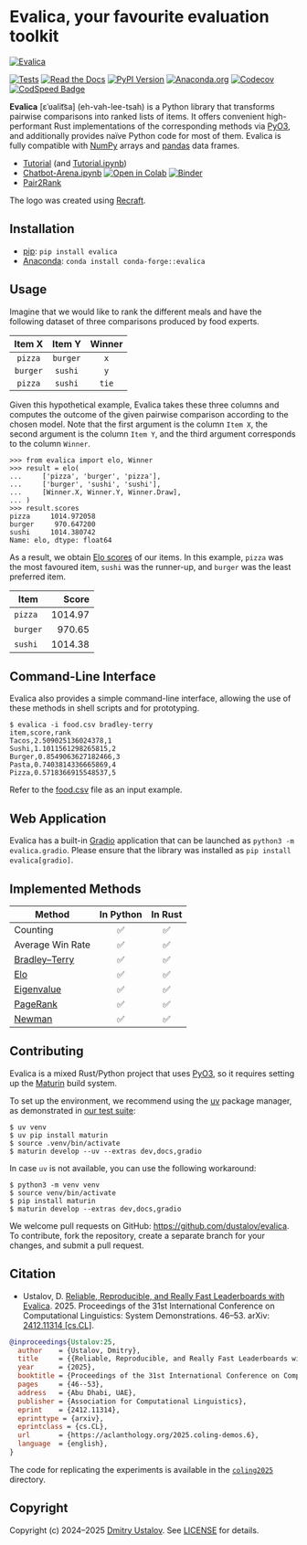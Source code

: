 # Evalica, your favourite evaluation toolkit

[![Evalica](https://raw.githubusercontent.com/dustalov/evalica/master/Evalica.svg)](https://github.com/dustalov/evalica)

[![Tests][github_tests_badge]][github_tests_link]
[![Read the Docs][rtfd_badge]][rtfd_link]
[![PyPI Version][pypi_badge]][pypi_link]
[![Anaconda.org][conda_badge]][conda_link]
[![Codecov][codecov_badge]][codecov_link]
[![CodSpeed Badge][codspeed_badge]][codspeed_link]

[github_tests_badge]: https://github.com/dustalov/evalica/actions/workflows/test.yml/badge.svg?branch=master
[github_tests_link]: https://github.com/dustalov/evalica/actions/workflows/test.yml
[rtfd_badge]: https://readthedocs.org/projects/evalica/badge/
[rtfd_link]: https://evalica.readthedocs.io/
[pypi_badge]: https://badge.fury.io/py/evalica.svg
[pypi_link]: https://pypi.python.org/pypi/evalica
[conda_badge]: https://anaconda.org/conda-forge/evalica/badges/version.svg
[conda_link]: https://anaconda.org/conda-forge/evalica
[codecov_badge]: https://codecov.io/gh/dustalov/evalica/branch/master/graph/badge.svg
[codecov_link]: https://codecov.io/gh/dustalov/evalica
[codspeed_badge]: https://img.shields.io/endpoint?url=https://codspeed.io/badge.json
[codspeed_link]: https://codspeed.io/dustalov/evalica

**Evalica** [&#x025b;&#x02c8;&#x028b;alit&#x0361;sa] (eh-vah-lee-tsah) is a Python library that transforms pairwise comparisons into ranked lists of items. It offers convenient high-performant Rust implementations of the corresponding methods via [PyO3](https://pyo3.rs/), and additionally provides naïve Python code for most of them. Evalica is fully compatible with [NumPy](https://numpy.org/) arrays and [pandas](https://pandas.pydata.org/) data frames.

- [Tutorial](https://dustalov.github.io/evalica/) (and [Tutorial.ipynb](Tutorial.ipynb))
- [Chatbot-Arena.ipynb](Chatbot-Arena.ipynb) [![Open in Colab][colab_badge]][colab_link] [![Binder][binder_badge]][binder_link]
- [Pair2Rank](https://huggingface.co/spaces/dustalov/pair2rank)

[colab_badge]: https://colab.research.google.com/assets/colab-badge.svg
[colab_link]: https://colab.research.google.com/github/dustalov/evalica/blob/master/Chatbot-Arena.ipynb
[binder_badge]: https://mybinder.org/badge_logo.svg
[binder_link]: https://mybinder.org/v2/gh/dustalov/evalica/HEAD?labpath=Chatbot-Arena.ipynb

The logo was created using [Recraft](https://www.recraft.ai/).

## Installation

- [pip](https://pip.pypa.io/): `pip install evalica`
- [Anaconda](https://docs.conda.io/en/latest/): `conda install conda-forge::evalica`

## Usage

Imagine that we would like to rank the different meals and have the following dataset of three comparisons produced by food experts.

| **Item X**| **Item Y** | **Winner** |
|:---:|:---:|:---:|
| `pizza` | `burger` | `x` |
| `burger` | `sushi` | `y` |
| `pizza` | `sushi` | `tie` |

Given this hypothetical example, Evalica takes these three columns and computes the outcome of the given pairwise comparison according to the chosen model. Note that the first argument is the column `Item X`, the second argument is the column `Item Y`, and the third argument corresponds to the column `Winner`.

```pycon
>>> from evalica import elo, Winner
>>> result = elo(
...     ['pizza', 'burger', 'pizza'],
...     ['burger', 'sushi', 'sushi'],
...     [Winner.X, Winner.Y, Winner.Draw],
... )
>>> result.scores
pizza     1014.972058
burger     970.647200
sushi     1014.380742
Name: elo, dtype: float64
```

As a result, we obtain [Elo scores](https://en.wikipedia.org/wiki/Elo_rating_system) of our items. In this example, `pizza` was the most favoured item, `sushi` was the runner-up, and `burger` was the least preferred item.

| **Item**| **Score** |
|---|---:|
| `pizza` | 1014.97 |
| `burger` | 970.65 |
| `sushi` | 1014.38 |

## Command-Line Interface

Evalica also provides a simple command-line interface, allowing the use of these methods in shell scripts and for prototyping.

```console
$ evalica -i food.csv bradley-terry                
item,score,rank
Tacos,2.509025136024378,1
Sushi,1.1011561298265815,2
Burger,0.8549063627182466,3
Pasta,0.7403814336665869,4
Pizza,0.5718366915548537,5
```

Refer to the [food.csv](food.csv) file as an input example.

## Web Application

Evalica has a built-in [Gradio](https://www.gradio.app/) application that can be launched as `python3 -m evalica.gradio`. Please ensure that the library was installed as `pip install evalica[gradio]`.

## Implemented Methods

| **Method** | **In Python** | **In Rust** |
|---|:---:|:---:|
| Counting | &#x2705; | &#x2705; |
| Average Win Rate | &#x2705; | &#x2705; |
| [Bradley&ndash;Terry] | &#x2705; | &#x2705; |
| [Elo] | &#x2705; | &#x2705; |
| [Eigenvalue] | &#x2705; | &#x2705; |
| [PageRank] | &#x2705; | &#x2705; |
| [Newman] | &#x2705; | &#x2705; |

<!-- Present: &#x2705; / Absent: &#x274C; -->

[Bradley&ndash;Terry]: https://doi.org/10.2307/2334029
[Elo]: https://isbnsearch.org/isbn/9780923891275
[Eigenvalue]: https://doi.org/10.1086/228631
[PageRank]: https://doi.org/10.1016/S0169-7552(98)00110-X
[Newman]: https://jmlr.org/papers/v24/22-1086.html

## Contributing

Evalica is a mixed Rust/Python project that uses [PyO3](https://pyo3.rs/), so it requires setting up the [Maturin](https://www.maturin.rs/) build system.

To set up the environment, we recommend using the [uv](https://github.com/astral-sh/uv) package manager, as demonstrated in [our test suite](.github/workflows/test.yml):

```console
$ uv venv
$ uv pip install maturin
$ source .venv/bin/activate
$ maturin develop --uv --extras dev,docs,gradio
```

In case `uv` is not available, you can use the following workaround:

```console
$ python3 -m venv venv
$ source venv/bin/activate
$ pip install maturin
$ maturin develop --extras dev,docs,gradio
```

We welcome pull requests on GitHub: <https://github.com/dustalov/evalica>. To contribute, fork the repository, create a separate branch for your changes, and submit a pull request.

## Citation

- Ustalov, D. [Reliable, Reproducible, and Really Fast Leaderboards with Evalica](https://aclanthology.org/2025.coling-demos.6). 2025. Proceedings of the 31st International Conference on Computational Linguistics: System Demonstrations. 46&ndash;53. arXiv: [2412.11314 [cs.CL]](https://arxiv.org/abs/2412.11314).

```bibtex
@inproceedings{Ustalov:25,
  author    = {Ustalov, Dmitry},
  title     = {{Reliable, Reproducible, and Really Fast Leaderboards with Evalica}},
  year      = {2025},
  booktitle = {Proceedings of the 31st International Conference on Computational Linguistics: System Demonstrations},
  pages     = {46--53},
  address   = {Abu Dhabi, UAE},
  publisher = {Association for Computational Linguistics},
  eprint    = {2412.11314},
  eprinttype = {arxiv},
  eprintclass = {cs.CL},
  url       = {https://aclanthology.org/2025.coling-demos.6},
  language  = {english},
}
```

The code for replicating the experiments is available in the [`coling2025`](coling2025/) directory.

## Copyright

Copyright (c) 2024&ndash;2025 [Dmitry Ustalov](https://github.com/dustalov). See [LICENSE](LICENSE) for details.

